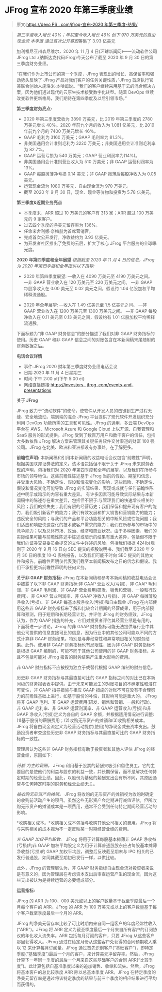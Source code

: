 # JFrog 宣布 2020 年第三季度业绩

> 原文:[https://devo PS . com/jfrog-宣布-2020 年第三季度-结果/](https://devops.com/jfrog-announces-third-quarter-2020-results/)

> *第三季度收入增长 40%；年初至今收入增长 46%* *创下 970 万美元的自由现金流* *本季度* *通过首次公开募股*筹集了 3.93 亿美元
> 
> 加利福尼亚州森尼维尔，2020 年 11 月 4 日(环球新闻网)——流动软件公司 JFrog Ltd .(纳斯达克代码:Frog)今天公布了截至 2020 年 9 月 30 日的第三季度财务业绩。
> 
> “在我们作为上市公司的第一个季度，JFrog 表现出的增长、高保留率和强劲势头反映了 JFrog 产品对我们客户的任务关键性质，”JFrog 首席执行官兼联合创始人施洛米·本哈姆说。“我们的客户继续采用基于云的混合解决方案，因为他们通过现代的云原生技术接受数字化转型。随着 DevOps 继续改变软件更新格局，我们期待在第四季度及以后引领市场。”
> 
> **第三季度财务亮点:**
> 
> *   2020 年第三季度营收为 3890 万美元，比 2019 年第三季度的 2780 万美元增长 40%。2020 年前九个月的收入为 1.081 亿美元，比 2019 年前九个月的 7400 万美元增长 46%。
> *   GAAP 毛利为 3160 万美元；GAAP 毛利率为 81.3%。
> *   非美国通用会计准则毛利为 3220 万美元；非美国通用会计准则毛利率为 82.7%。
> *   GAAP 运营亏损为 540 万美元；GAAP 营业利润率为(14%)。
> *   非美国通用会计准则营业收入为 510 万美元；非 GAAP 运营利润率为 13%。
> *   GAAP 每股摊薄净亏损 0.14 美元；非 GAAP 摊薄后每股净收入为 0.05 美元。
> *   运营现金流为 1080 万美元，自由现金流为 970 万美元。
> *   截至 2020 年 9 月 30 日，现金、现金等价物和投资为 5.78 亿美元。
> 
> **第三季度&近期业务亮点**
> 
> *   本季度末，ARR 超过 10 万美元的客户有 313 家；ARR 超过 100 万美元的 9 家客户。
> *   过去四个季度的净美元留存率为 136%。
> *   任命米舍利娜·奈梅赫为首席营销官。
> *   完成首次公开发行，净收益约为 3.93 亿美元。
> *   为开发者社区推出了免费的云层，扩大了核心 JFrog 平台服务的全球曝光度。
> 
> **2020 年第四季度和全年展望**
> *根据截至 2020 年 11 月 4 日的信息，JFrog 为 2020 年第四季度和全年提供以下指导:*
> 
> *   2020 年第四季度展望:
>     —收入在 4090 万美元至 4190 万美元之间。
>     —非 GAAP 营业收入在 120 万美元至 220 万美元之间。
>     —非 GAAP 每股净收入在 0.00 美元至 0.02 美元之间，假设约 1.04 亿股加权平均稀释流通股。
> 
> *   2020 年全年展望:
>     —收入在 1.49 亿美元至 1.5 亿美元之间。
>     —非 GAAP 营业收入在 1200 万美元至 1300 万美元之间。
>     —非 GAAP 每股净收入在 0.11 美元至 0.13 美元之间，假设约有 1.01 亿股加权平均稀释流通股。
> 
> 下面标题为“非 GAAP 财务信息”的部分描述了我们对非 GAAP 财务指标的使用。历史 GAAP 和非 GAAP 信息之间的对账包含在本新闻稿末尾随附的财务数据之后。
> 
> **电话会议详情**
> 
> *   事件:JFrog 2020 财年第三季度财务业绩电话会议
> *   日期:2020 年 11 月 4 日星期三
> *   时间:下午 2:00 pt(下午 5:00 et)
> *   网络直播链接:[https://investors . jfrog .<wbr>com/events-and-presentations](https://investors.jfrog.com/events-and-presentations)
> 
> **关于 JFrog**
> 
> JFrog 致力于“流动软件”的使命，使软件从开发人员的击键到生产过程无缝、安全地流动。端到端的混合 JFrog 平台提供了现代软件开发组织充分利用 DevOps 功能所需的工具和可见性。JFrog 的通用、多云端 DevOps 平台在 AWS、Microsoft Azure 和 Google Cloud 上以开源、自我管理和 SaaS 服务的形式提供。JFrog 受到了数百万用户和数千客户的信任，包括大多数依靠 JFrog 解决方案来管理其关键任务软件交付渠道的财富 100 强公司。JFrog 在北美、欧洲和亚洲都设有办事处。在[](https://www.globenewswire.com/Tracker?data=21mpuGYO4WjWP_oRBHKIqxM6ddzYIF0lw3rqSTsUaRkmLoiKoCrtv9_CevwuUqDxmHcEX0RHBD8q13eEwtuOsQ==)了解更多。
> 
> **前瞻性声明:**
> 本新闻稿和引用本新闻稿的收益电话会议包含“前瞻性”声明，根据美国联邦证券法的定义，该术语包括但不限于关于 JFrog 未来财务表现的声明，包括我们对 2020 年第四季度和全年的展望，以及我们在所参与市场的领导地位。这些前瞻性陈述基于 JFrog 当前的假设、期望和信念，并受重大风险、不确定性、假设和情况变化的影响，这些风险、不确定性、假设和情况变化可能导致 JFrog 的实际结果、表现或成就与任何前瞻性陈述中明示或暗示的内容有重大差异。
> 有许多因素可能导致实际结果与本新闻稿中的陈述存在重大差异，包括但不限于:与管理我们的快速增长相关的风险；我们的损失史；我们有限的经营历史；我们保留和提升现有客户的能力，我们吸引新客户的能力；我们有效发展和扩大销售和营销能力的能力；违反安全的风险；与我们的产品和平台功能相关的中断风险或性能问题；我们适应和响应快速变化的技术或客户需求的能力；我们在所参与的市场中的竞争能力；以及总体市场、政治、经济和商业状况。由于多种因素，我们的实际结果可能与前瞻性陈述中陈述或暗示的结果有重大差异，包括但不限于我们向证券交易委员会提交的文件中详述的风险，包括我们根据 424(b)规则于 2020 年 9 月 16 日向 SEC 提交的招股说明书、我们截至 2020 年 9 月 30 日的季度 10-Q 表格报告，以及我们可能不时向 SEC 提交的其他文件和报告。前瞻性声明仅代表我们截至本新闻稿发布之日的信念和假设。我们不承担更新前瞻性声明的任何义务。
> 
> **关于非 GAAP 财务指标:**
> JFrog 在本新闻稿和参考本新闻稿的收益电话会议中披露了以下非 GAAP 财务指标:非 GAAP 营业收入(亏损)、非 GAAP 毛利润、非 GAAP 毛利润、非 GAAP 营业费用(研发、销售和营销、一般和行政费用)、非 GAAP 营业利润率、非 GAAP 净收入(亏损)、非 GAAP 每摊薄股净收入(亏损)、非 GAAP 每基本股净收入(亏损)和自由现金 JFrog 在内部使用这些非 GAAP 财务指标来了解和比较会计期间的经营成果，用于内部预算和预测，用于短期和长期经营计划，并评估 JFrog 的财务绩效。JFrog 认为，作为 GAAP 措施的补充，它们对投资者评估其经营业绩是有用的，下面将进一步讨论。JFrog 的非 GAAP 财务指标可能无法提供与行业中其他公司提供的信息直接可比的信息，因为行业中的其他公司可能以不同的方式计算非 GAAP 财务结果，特别是与非经常性和异常项目相关的财务结果。此外，使用非 GAAP 财务指标也有局限性，因为非 GAAP 财务指标不是根据 GAAP 编制的，可能不同于其他公司使用的非 GAAP 财务指标，并且不包括可能对 JFrog 报告的财务结果产生重大影响的费用。
> 
> 非 GAAP 财务指标不应被视为独立于或替代根据 GAAP 编制的财务信息。
> 
> 历史非 GAAP 财务指标与其最直接可比的 GAAP 指标之间的对比已在本新闻稿的财务报表表中提供。由于未来可能发生的对账项目的不确定性和潜在可变性，非 GAAP 指导措施与相应 GAAP 措施的对账不可在没有不合理努力的前瞻性基础上进行，如基于股份的补偿，其影响可能是重大的。
> JFrog 将非 GAAP 毛利、非 GAAP 运营费用(研发、销售和营销、一般和行政)、非 GAAP 毛利率、非 GAAP 运营利润率、非 GAAP 运营收入(亏损)和非 GAAP 净收入(亏损)定义为各自的 GAAP 余额，并根据适用情况进行调整:(1)基于股份的薪酬费用；(2)收购无形资产的摊销和(3)收购相关成本。JFrog 将自由现金流定义为经营活动提供(使用)的净现金减去资本支出。鼓励投资者审查这些历史非 GAAP 财务指标与其最直接可比的 GAAP 财务指标的一致性。
> 
> 管理层认为这些非 GAAP 财务指标有助于投资者和其他人评估 JFrog 的经营业绩，原因如下:
> 
> *份额* *为主的薪酬。* JFrog 利用基于股票的薪酬来吸引和留住员工。它的主要目的是使他们的利益与股东的利益一致，并长期保留，而不是解决任何特定时期的经营业绩。因此，以股份为基础的薪酬支出会有所不同，其原因通常与任何特定时期的财务和经营业绩无关。
> 
> *被收购无形资产的摊销。* JFrog 将收购的无形资产的摊销视为收购时确定的收购前活动产生的项目。虽然这些无形资产会定期进行减值评估，但所收购无形资产的摊销成本是一项费用，通常不会受到任何特定期间经营活动的影响。
> 
> *收购相关成本。*收购相关成本包括与收购其他公司相关的费用。JFrog 将与采购相关的成本视为不一定反映某一时期经营业绩的费用。
> 
> *非 GAAP 加权平均股数。* JFrog 将用于计算每股基本摊薄非 GAAP 净收益(亏损)的非 GAAP 加权平均股定义为用于计算普通股股东应占每股基本摊薄净收益(亏损)的 GAAP 加权平均股，调整后反映截至期末与 IPO 相关的已发行普通股，如同其截至期初已发行一样，以供比较。
> 
> 此外，JFrog 的管理层认为，非 GAAP 财务指标自由现金流对投资者来说是有意义的，因为管理层在考虑资本支出后审查运营产生的现金流，因为这些支出被认为是持续运营的必要组成部分。
> 
> **运营指标:**
> 
> JFrog 的 ARR 为 100，000 美元或以上的客户数量基于截至季度最后一个月每个客户的 ARR。JFrog 的 ARR 为 100 万美元或以上的客户数量基于每个客户截至季度最后一个月的 ARR。
> 
> JFrog 的净美元留存率比较了可比时期内来自同一组客户的年度经常性收入(“ARR”)。JFrog 将 ARR 定义为截至季度最后一个月来自所有客户的订阅协议的年化收入流失率。ARR 包括每月订阅的客户，只要 JFrog 从这些客户那里获得收入。JFrog 通过在给定月份从这些客户处获得的合同预期收入乘以 12 来计算每月订阅量。JFrog 通过首先识别客户(“基础客户”)，即特定季度(“基础季度”)最后一个月的客户，来计算美元净留存率。然后，JFrog 计算下一年同一季度的最后一个月来自这些基础客户的合同 ARR(“比较季度”)。此计算包括自基准季度以来的追加销售、收缩和流失。然后，JFrog 将基本客户的总比较季度 ARR 除以总基本季度 ARR。JFrog 在特定季度的净美元留存率是通过将该特定季度的结果与前三个季度的相应结果进行平均而获得的。